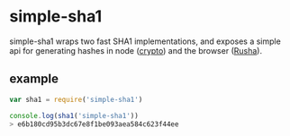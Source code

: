 # simple-sha1
simple-sha1 wraps two fast SHA1 implementations, and exposes a simple api for generating hashes in node ([crypto](http://nodejs.org/api/crypto.html)) and the browser ([Rusha](https://github.com/srijs/rusha)).

## example
```js
var sha1 = require('simple-sha1')

console.log(sha1('simple-sha1'))
> e6b180cd95b3dc67e8f1be093aea584c623f44ee
```
